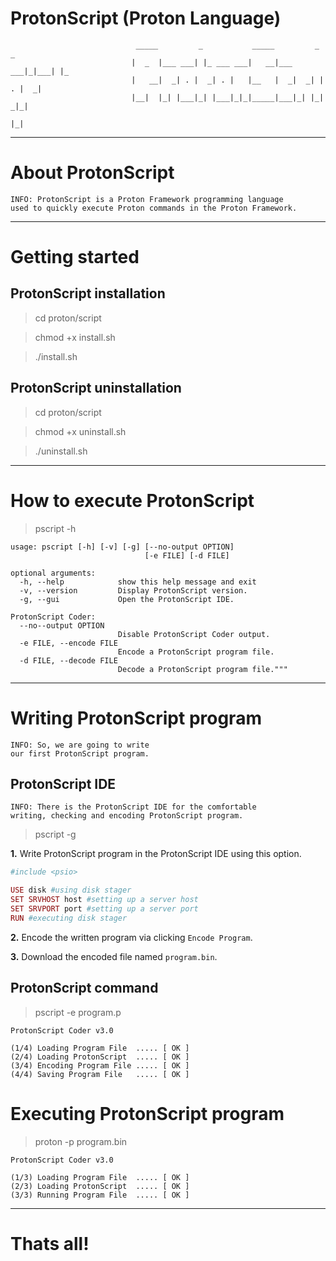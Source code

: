 # ProtonScript (Proton Language)

                                _____         _           _____         _     _   
                               |  _  |___ ___| |_ ___ ___|   __|___ ___|_|___| |_ 
                               |   __|  _| . |  _| . |   |__   |  _|  _| | . |  _|
                               |__|  |_| |___|_| |___|_|_|_____|___|_| |_|  _|_|  
                                                                         |_|  
***

# About ProtonScript

    INFO: ProtonScript is a Proton Framework programming language
    used to quickly execute Proton commands in the Proton Framework.
   
***

# Getting started

## ProtonScript installation

> cd proton/script

> chmod +x install.sh

> ./install.sh

## ProtonScript uninstallation

> cd proton/script

> chmod +x uninstall.sh

> ./uninstall.sh

***

# How to execute ProtonScript

> pscript -h

```
usage: pscript [-h] [-v] [-g] [--no-output OPTION] 
                              [-e FILE] [-d FILE]

optional arguments:
  -h, --help            show this help message and exit
  -v, --version         Display ProtonScript version.
  -g, --gui             Open the ProtonScript IDE.

ProtonScript Coder:
  --no--output OPTION   
                        Disable ProtonScript Coder output.
  -e FILE, --encode FILE
                        Encode a ProtonScript program file.
  -d FILE, --decode FILE 
                        Decode a ProtonScript program file."""
```

***

# Writing ProtonScript program

    INFO: So, we are going to write 
    our first ProtonScript program.

## ProtonScript IDE

    INFO: There is the ProtonScript IDE for the comfortable 
    writing, checking and encoding ProtonScript program.
    
> pscript -g

**1.** Write ProtonScript program in the ProtonScript IDE using this option.

```ruby
#include <psio>

USE disk #using disk stager
SET SRVHOST host #setting up a server host
SET SRVPORT port #setting up a server port
RUN #executing disk stager
```

**2.** Encode the written program via clicking `Encode Program`.

**3.** Download the encoded file named `program.bin`.

## ProtonScript command

> pscript -e program.p

```
ProtonScript Coder v3.0

(1/4) Loading Program File  ..... [ OK ]
(2/4) Loading ProtonScript  ..... [ OK ]
(3/4) Encoding Program File ..... [ OK ]
(4/4) Saving Program File   ..... [ OK ]

```

# Executing ProtonScript program

> proton -p program.bin

```
ProtonScript Coder v3.0

(1/3) Loading Program File  ..... [ OK ]
(2/3) Loading ProtonScript  ..... [ OK ]
(3/3) Running Program File  ..... [ OK ]

```

***
    
# Thats all!
